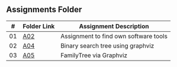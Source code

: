 

##  Assignments Folder

|   #   | Folder Link | Assignment Description |
| :---: | ----------- | ---------------------- |
|    01  |  [A02](https://github.com/ATHUL107/4883-SoftwareTools-Sajikumar/tree/main/Assignments/A02)|Assignment to find own software tools|  
|    02  |  [A04](https://github.com/ATHUL107/4883-SoftwareTools-Sajikumar/tree/main/Assignments/A04)|Binary search tree using graphviz| 
|    03  |  [A05]() |FamilyTree via Graphviz|        
